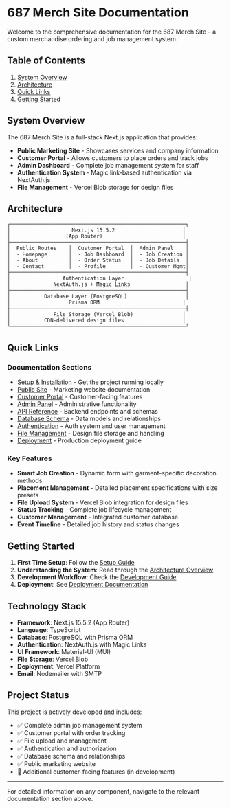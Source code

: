 # 687 Merch Site Documentation

Welcome to the comprehensive documentation for the 687 Merch Site - a custom merchandise ordering and job management system.

## Table of Contents

1. [System Overview](#system-overview)
2. [Architecture](#architecture)
3. [Quick Links](#quick-links)
4. [Getting Started](#getting-started)

## System Overview

The 687 Merch Site is a full-stack Next.js application that provides:

- **Public Marketing Site** - Showcases services and company information
- **Customer Portal** - Allows customers to place orders and track jobs
- **Admin Dashboard** - Complete job management system for staff
- **Authentication System** - Magic link-based authentication via NextAuth.js
- **File Management** - Vercel Blob storage for design files

## Architecture

```
┌─────────────────────────────────────────────────────────┐
│                    Next.js 15.5.2                      │
│                  (App Router)                          │
├─────────────────────────────────────────────────────────┤
│  Public Routes    │  Customer Portal  │  Admin Panel    │
│  - Homepage       │  - Job Dashboard  │  - Job Creation │
│  - About          │  - Order Status   │  - Job Details  │
│  - Contact        │  - Profile        │  - Customer Mgmt│
├─────────────────────────────────────────────────────────┤
│                 Authentication Layer                     │
│              NextAuth.js + Magic Links                  │
├─────────────────────────────────────────────────────────┤
│           Database Layer (PostgreSQL)                   │
│                   Prisma ORM                           │
├─────────────────────────────────────────────────────────┤
│              File Storage (Vercel Blob)                │
│           CDN-delivered design files                   │
└─────────────────────────────────────────────────────────┘
```

## Quick Links

### Documentation Sections
- [Setup & Installation](./setup/README.md) - Get the project running locally
- [Public Site](./public-site/README.md) - Marketing website documentation
- [Customer Portal](./customer-portal/README.md) - Customer-facing features
- [Admin Panel](./admin/README.md) - Administrative functionality
- [API Reference](./api/README.md) - Backend endpoints and schemas
- [Database Schema](./database/README.md) - Data models and relationships
- [Authentication](./auth/README.md) - Auth system and user management
- [File Management](./files/README.md) - Design file storage and handling
- [Deployment](./deployment/README.md) - Production deployment guide

### Key Features
- **Smart Job Creation** - Dynamic form with garment-specific decoration methods
- **Placement Management** - Detailed placement specifications with size presets
- **File Upload System** - Vercel Blob integration for design files
- **Status Tracking** - Complete job lifecycle management
- **Customer Management** - Integrated customer database
- **Event Timeline** - Detailed job history and status changes

## Getting Started

1. **First Time Setup**: Follow the [Setup Guide](./setup/README.md)
2. **Understanding the System**: Read through the [Architecture Overview](./architecture/README.md)
3. **Development Workflow**: Check the [Development Guide](./development/README.md)
4. **Deployment**: See [Deployment Documentation](./deployment/README.md)

## Technology Stack

- **Framework**: Next.js 15.5.2 (App Router)
- **Language**: TypeScript
- **Database**: PostgreSQL with Prisma ORM
- **Authentication**: NextAuth.js with Magic Links
- **UI Framework**: Material-UI (MUI)
- **File Storage**: Vercel Blob
- **Deployment**: Vercel Platform
- **Email**: Nodemailer with SMTP

## Project Status

This project is actively developed and includes:
- ✅ Complete admin job management system
- ✅ Customer portal with order tracking
- ✅ File upload and management
- ✅ Authentication and authorization
- ✅ Database schema and relationships
- ✅ Public marketing website
- 🔄 Additional customer-facing features (in development)

---

For detailed information on any component, navigate to the relevant documentation section above.